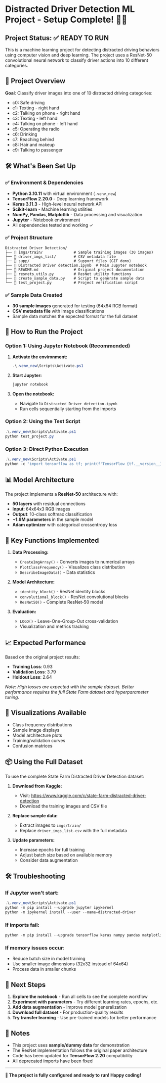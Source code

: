 # Distracted Driver Detection ML Project - Setup Complete! 🚗🤖

## Project Status: ✅ READY TO RUN

This is a machine learning project for detecting distracted driving behaviors using computer vision and deep learning. The project uses a ResNet-50 convolutional neural network to classify driver actions into 10 different categories.

## 🎯 Project Overview

**Goal**: Classify driver images into one of 10 distracted driving categories:
- c0: Safe driving
- c1: Texting - right hand
- c2: Talking on phone - right hand  
- c3: Texting - left hand
- c4: Talking on phone - left hand
- c5: Operating the radio
- c6: Drinking
- c7: Reaching behind
- c8: Hair and makeup
- c9: Talking to passenger

## 🛠️ What's Been Set Up

### ✅ Environment & Dependencies
- **Python 3.10.11** with virtual environment (`.venv_new`)
- **TensorFlow 2.20.0** - Deep learning framework
- **Keras 3.11.3** - High-level neural network API
- **Scikit-learn** - Machine learning utilities
- **NumPy, Pandas, Matplotlib** - Data processing and visualization
- **Jupyter** - Notebook environment
- All dependencies tested and working ✓

### ✅ Project Structure
```
Distracted Driver Detection/
├── 📁 imgs/train/              # Sample training images (30 images)
├── 📁 driver_imgs_list/        # CSV metadata file
├── 📁 supp/                    # Support files (GIF demo)
├── 📝 Distracted Driver detection.ipynb  # Main Jupyter notebook
├── 📄 README.md                # Original project documentation
├── 🐍 resnets_utils.py         # ResNet utility functions
├── 🐍 create_sample_data.py    # Script to generate sample data
└── 🐍 test_project.py          # Project verification script
```

### ✅ Sample Data Created
- **30 sample images** generated for testing (64x64 RGB format)
- **CSV metadata file** with image classifications
- Sample data matches the expected format for the full dataset

## 🚀 How to Run the Project

### Option 1: Using Jupyter Notebook (Recommended)
1. **Activate the environment:**
   ```powershell
   .\.venv_new\Scripts\Activate.ps1
   ```

2. **Start Jupyter:**
   ```powershell
   jupyter notebook
   ```

3. **Open the notebook:**
   - Navigate to `Distracted Driver detection.ipynb`
   - Run cells sequentially starting from the imports

### Option 2: Using the Test Script
```powershell
.\.venv_new\Scripts\Activate.ps1
python test_project.py
```

### Option 3: Direct Python Execution
```powershell
.\.venv_new\Scripts\Activate.ps1
python -c "import tensorflow as tf; print(f'TensorFlow {tf.__version__} ready!')"
```

## 📊 Model Architecture

The project implements a **ResNet-50** architecture with:
- **50 layers** with residual connections
- **Input**: 64x64x3 RGB images
- **Output**: 10-class softmax classification
- **~1.6M parameters** in the sample model
- **Adam optimizer** with categorical crossentropy loss

## 🔧 Key Functions Implemented

1. **Data Processing:**
   - `CreateImgArray()` - Converts images to numerical arrays
   - `PlotClassFrequency()` - Visualizes class distribution
   - `DescribeImageData()` - Data statistics

2. **Model Architecture:**
   - `identity_block()` - ResNet identity blocks
   - `convolutional_block()` - ResNet convolutional blocks  
   - `ResNet50()` - Complete ResNet-50 model

3. **Evaluation:**
   - `LOGO()` - Leave-One-Group-Out cross-validation
   - Visualization and metrics tracking

## 📈 Expected Performance

Based on the original project results:
- **Training Loss**: 0.93
- **Validation Loss**: 3.79  
- **Holdout Loss**: 2.64

*Note: High losses are expected with the sample dataset. Better performance requires the full State Farm dataset and hyperparameter tuning.*

## 🎨 Visualizations Available

- Class frequency distributions
- Sample image displays
- Model architecture plots
- Training/validation curves
- Confusion matrices

## 📦 Using the Full Dataset

To use the complete State Farm Distracted Driver Detection dataset:

1. **Download from Kaggle:**
   - Visit: https://www.kaggle.com/c/state-farm-distracted-driver-detection
   - Download the training images and CSV file

2. **Replace sample data:**
   - Extract images to `imgs/train/`
   - Replace `driver_imgs_list.csv` with the full metadata

3. **Update parameters:**
   - Increase epochs for full training
   - Adjust batch size based on available memory
   - Consider data augmentation

## 🛠️ Troubleshooting

### If Jupyter won't start:
```powershell
.\.venv_new\Scripts\Activate.ps1
python -m pip install --upgrade jupyter ipykernel
python -m ipykernel install --user --name=distracted-driver
```

### If imports fail:
```powershell
python -m pip install --upgrade tensorflow keras numpy pandas matplotlib
```

### If memory issues occur:
- Reduce batch size in model training
- Use smaller image dimensions (32x32 instead of 64x64)
- Process data in smaller chunks

## 🎯 Next Steps

1. **Explore the notebook** - Run all cells to see the complete workflow
2. **Experiment with parameters** - Try different learning rates, epochs, etc.
3. **Add data augmentation** - Improve model generalization
4. **Download full dataset** - For production-quality results
5. **Try transfer learning** - Use pre-trained models for better performance

## 📝 Notes

- This project uses **sample/dummy data** for demonstration
- The ResNet implementation follows the original paper architecture
- Code has been updated for **TensorFlow 2.20** compatibility
- All deprecated imports have been fixed

---

**🎉 The project is fully configured and ready to run! Happy coding!**

